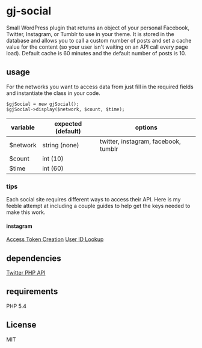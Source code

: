 # gj-social

Small WordPress plugin that returns an object of your personal Facebook, Twitter, Instagram, or Tumblr to use in your theme. It is stored in the database and allows you to call a custom number of posts and set a cache value for the content (so your user isn't waiting on an API call every page load). Default cache is 60 minutes and the default number of posts is 10.

## usage

For the networks you want to access data from just fill in the required fields and instantiate the class in your code.

```
$gjSocial = new gjSocial();
$gjSocial->display($network, $count, $time);
```

| variable | expected (default) | options                              |
| -------- | ------------------ | -------------------------------------|
| $network | string (none)      | twitter, instagram, facebook, tumblr |
| $count   | int (10)           |                                      |
| $time    | int (60)           |                                      |

### tips

Each social site requires different ways to access their API. Here is my feeble attempt at including a couple guides to help get the keys needed to make this work.

#### instagram
[Access Token Creation](http://jelled.com/instagram/access-token)
[User ID Lookup](http://jelled.com/instagram/lookup-user-id)

## dependencies

[Twitter PHP API](https://github.com/J7mbo/twitter-api-php)

## requirements

PHP 5.4

## License

MIT